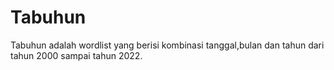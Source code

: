 # Tabuhun
Tabuhun adalah wordlist yang berisi kombinasi tanggal,bulan dan tahun dari tahun 2000 sampai tahun 2022.
